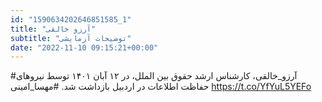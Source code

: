 ```yaml
---
id: "1590634202646851585_1"
title: "آرزو خالقی"
subtitle: "توضیحات آزمایشی"
date: "2022-11-10 09:15:21+00:00"
---
```

#آرزو_خالقی، کارشناس ارشد حقوق بین الملل، در ۱۲ آبان ۱۴۰۱ توسط نیروهای حفاظت اطلاعات در اردبیل بازداشت شد.
#مهسا_امینی https://t.co/YfYuL5YEFo
